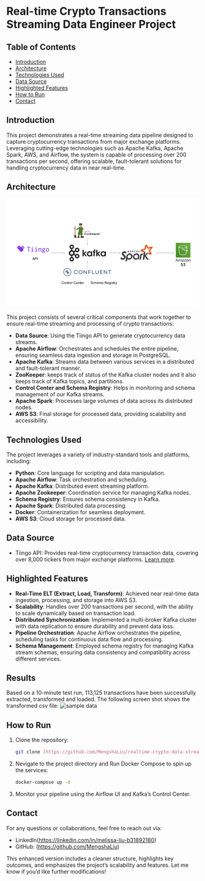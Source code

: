 # Real-time Crypto Transactions Streaming Data Engineer Project
## Table of Contents
- [Introduction](#introduction)
- [Architecture](#architecture)
- [Technologies Used](#technologies-used)
- [Data Source](#data-source)
- [Highlighted Features](#highlighted-features)
- [How to Run](#how-to-run)
- [Contact](#contact)

## Introduction
This project demonstrates a real-time streaming data pipeline designed to capture cryptocurrency transactions from major exchange platforms. Leveraging cutting-edge technologies such as Apache Kafka, Apache Spark, AWS, and Airflow, the system is capable of processing over 200 transactions per second, offering scalable, fault-tolerant solutions for handling cryptocurrency data in near real-time.

## Architecture
![Project Architecture](architecture.png)

This project consists of several critical components that work together to ensure real-time streaming and processing of crypto transactions:

- **Data Source**: Using the Tiingo API to generate cryptocurrency data streams.
- **Apache Airflow**: Orchestrates and schedules the entire pipeline, ensuring seamless data ingestion and storage in PostgreSQL.
- **Apache Kafka**: Streams data between various services in a distributed and fault-tolerant manner.
- **ZooKeeper**: keeps track of status of the Kafka cluster nodes and it also keeps track of Kafka topics, and partitions.
- **Control Center and Schema Registry**: Helps in monitoring and schema management of our Kafka streams.
- **Apache Spark**: Processes large volumes of data across its distributed nodes.
- **AWS S3**: Final storage for processed data, providing scalability and accessibility.

## Technologies Used
The project leverages a variety of industry-standard tools and platforms, including:

- **Python**: Core language for scripting and data manipulation.
- **Apache Airflow**: Task orchestration and scheduling.
- **Apache Kafka**: Distributed event streaming platform.
- **Apache Zookeeper**: Coordination service for managing Kafka nodes.
- **Schema Registry**: Ensures schema consistency in Kafka.
- **Apache Spark**: Distributed data processing.
- **Docker**: Containerization for seamless deployment.
- **AWS S3**: Cloud storage for processed data.
  
## Data Source
- Tiingo API: Provides real-time cryptocurrency transaction data, covering over 8,000 tickers from major exchange platforms. [Learn more](https://www.tiingo.com/).

## Highlighted Features
- **Real-Time ELT (Extract, Load, Transform)**: Achieved near real-time data ingestion, processing, and storage into AWS S3.
- **Scalability**: Handles over 200 transactions per second, with the ability to scale dynamically based on transaction load.
- **Distributed Synchronization**: Implemented a multi-broker Kafka cluster with data replication to ensure durability and prevent data loss.
- **Pipeline Orchestration**: Apache Airflow orchestrates the pipeline, scheduling tasks for continuous data flow and processing.
- **Schema Management**: Employed schema registry for managing Kafka stream schemas, ensuring data consistency and compatibility across different services.

## Results
Based on a 10-minute test run, 113,125 transactions have been successfully extracted, transformed and loaded. 
The following screen shot shows the transformed csv file:
![sample data](sampledata.png)
## How to Run

1. Clone the repository:
    ```bash
    git clone [https://github.com/MengshaLiu/realtime-crypto-data-streaming-DE.git]
    ```
2. Nevigate to the project directory and Run Docker Compose to spin up the services:
    ```bash
    docker-compose up -d
    ```
3. Monitor your pipeline using the Airflow UI and Kafka’s Control Center.
   
## Contact
For any questions or collaborations, feel free to reach out via:
- LinkedIn(https://linkedin.com/in/melissa-liu-b31892180)
- GitHub: (https://github.com/MengshaLiu)

This enhanced version includes a cleaner structure, highlights key outcomes, and emphasizes the project’s scalability and features. Let me know if you’d like further modifications! 
